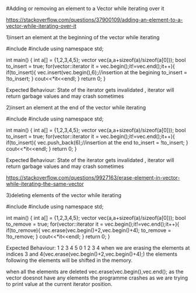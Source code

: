 #Adding or removing an element to a Vector while iterating over it

https://stackoverflow.com/questions/37900109/adding-an-element-to-a-vector-while-iterating-over-it

1)insert an element at the beginning of the vector while iterating

#include <iostream>
#include <vector>
using namespace std;

int main() {
	int a[] = {1,2,3,4,5};
	vector<int> vec(a,a+sizeof(a)/sizeof(a[0]));
	bool to_insert = true;
	for(vector<int>::iterator it = vec.begin();it!=vec.end();it++){
		if(to_insert){
            vec.insert(vec.begin(),6);//insertion at the begining
			to_insert = !to_insert;
		}
		cout<<*it<<endl;
	}
	return 0;
}

Expected Behaviour:
State of the iterator gets invalidated , iterator will return garbage values and may crash sometimes

2)insert an element at the end of the vector while iterating

#include <iostream>
#include <vector>
using namespace std;

int main() {
	int a[] = {1,2,3,4,5};
	vector<int> vec(a,a+sizeof(a)/sizeof(a[0]));
	bool to_insert = true;
	for(vector<int>::iterator it = vec.begin();it!=vec.end();it++){
		if(to_insert){
			vec.push_back(6);//insertion at the end
			to_insert = !to_insert;
		}
		cout<<*it<<endl;
	}
	return 0;
}

Expected Behaviour:
State of the iterator gets invalidated , iterator will return garbage values and may crash sometimes


https://stackoverflow.com/questions/9927163/erase-element-in-vector-while-iterating-the-same-vector

3)deleting elements of the vector while iterating

#include <iostream>
#include <vector>
using namespace std;

int main() {
	int a[] = {1,2,3,4,5};
	vector<int> vec(a,a+sizeof(a)/sizeof(a[0]));
	bool to_remove = true;
	for(vector<int>::iterator it = vec.begin();it!=vec.end();it++){
		if(to_remove){
			vec.erase(vec.begin()+2,vec.begin()+4);
			to_remove = !to_remove;
		}
		cout<<*it<<endl;
	}
	return 0;
}

Expected Behaviour:
1 2 3 4 5
0 1 2 3 4
when we are erasing the elements at indices 3 and 4(vec.erase(vec.begin()+2,vec.begin()+4);)
the elements following the elements will be shifted in the memory.

when all the elements are deleted vec.erase(vec.begin(),vec.end();
as the vector doesnot have any elements the programme crashes as we are trying to print value at the current iterator
position.

